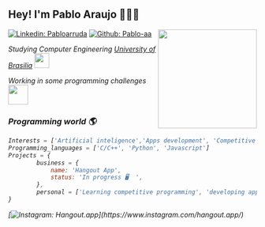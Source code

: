 <h2> Hey! I'm Pablo Araujo 👨🏽‍💻</h2>

<img align='right' src="https://media.giphy.com/media/bi6RQ5x3tqoSI/giphy.gif" width="200">

[![Linkedin: Pabloarruda](https://img.shields.io/badge/LinkedIn-blue?style=flat&logo=linkedin&labelColor=blue)](https://www.linkedin.com/in/pabloarruda/)
[![Github: Pablo-aa](https://img.shields.io/github/followers/pablo-aa?style=social)](https://github.com/pablo-aa)


<p><em>Studying Computer Engineering <a href="http://www.unb.br">University of Brasilia</a> <img src="https://upload.wikimedia.org/wikipedia/commons/c/c3/Webysther_20160322_-_Logo_UnB_%28sem_texto%29.svg" width="30"></br>
  
<p><em>Working in some programming challenges  <img src="https://media.giphy.com/media/kk2IOtI2XfUzK/giphy.gif" align="center" width="40"></br>
  
<h3> Programming world 🌎 </h3>

```javascript
Interests = ['Artificial inteligence','Apps development', 'Competitive programming', 'entrepreneurship']  
Programming_languages = ['C/C++', 'Python', 'Javascript']
Projects = { 
        business = {
            name: 'Hangout App',  
            status: 'In progress 🖥  ',
        },
        personal = ['Learning competitive programming', 'developing applications', 'Making some curious projects'],
}
```
[![Instagram: Hangout.app](https://img.shields.io/badge/hangout.app-%23E4405F.svg?&logo=instagram&logoColor=white&color=rgba(234,%200,%2079,0.6))](https://www.instagram.com/hangout.app/)

